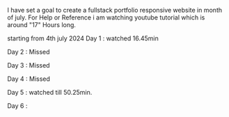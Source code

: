 I have set a goal to create a fullstack portfolio responsive website in month of july.
For Help or Reference i am watching youtube tutorial which is around "17" Hours long.

starting from 4th july 2024
Day 1 : watched 16.45min

Day 2 : Missed

Day 3 : Missed

Day 4 : Missed

Day 5 : watched till 50.25min.

Day 6 : 

